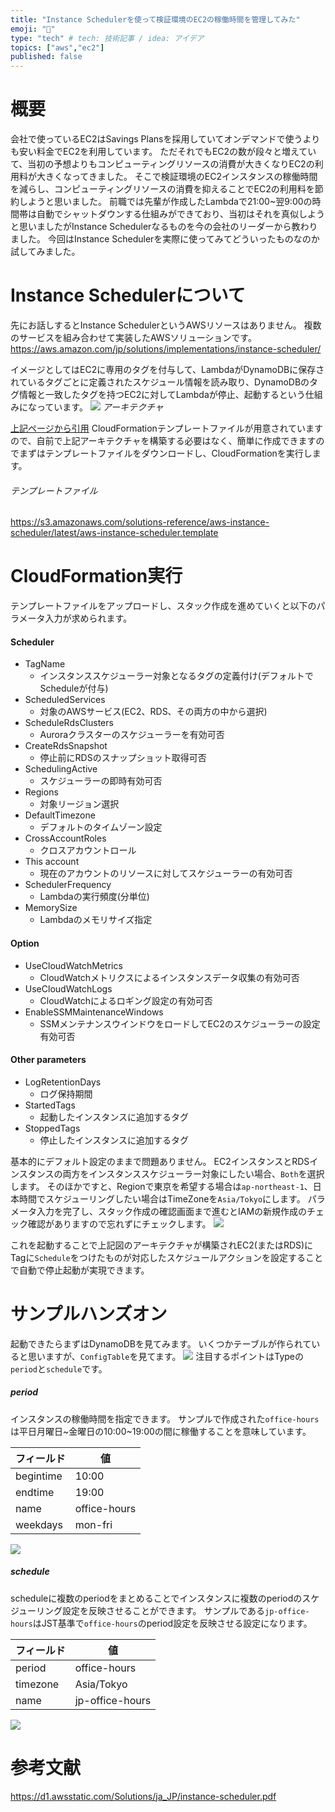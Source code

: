 ```yaml
---
title: "Instance Schedulerを使って検証環境のEC2の稼働時間を管理してみた"
emoji: "🐁"
type: "tech" # tech: 技術記事 / idea: アイデア
topics: ["aws","ec2"]
published: false
---
```


# 概要
会社で使っているEC2はSavings Plansを採用していてオンデマンドで使うよりも安い料金でEC2を利用しています。
ただそれでもEC2の数が段々と増えていて、当初の予想よりもコンピューティングリソースの消費が大きくなりEC2の利用料が大きくなってきました。
そこで検証環境のEC2インスタンスの稼働時間を減らし、コンピューティングリソースの消費を抑えることでEC2の利用料を節約しようと思いました。
前職では先輩が作成したLambdaで21:00~翌9:00の時間帯は自動でシャットダウンする仕組みができており、当初はそれを真似しようと思いましたがInstance Schedulerなるものを今の会社のリーダーから教わりました。
今回はInstance Schedulerを実際に使ってみてどういったものなのか試してみました。

# Instance Schedulerについて
先にお話しするとInstance SchedulerというAWSリソースはありません。
複数のサービスを組み合わせて実装したAWSソリューションです。
https://aws.amazon.com/jp/solutions/implementations/instance-scheduler/

イメージとしてはEC2に専用のタグを付与して、LambdaがDynamoDBに保存されているタグごとに定義されたスケジュール情報を読み取り、DynamoDBのタグ情報と一致したタグを持つEC2に対してLambdaが停止、起動するという仕組みになっています。
![](/images/ec2-schedule/image1.png)
*アーキテクチャ*

[上記ページから引用](https://aws.amazon.com/jp/solutions/implementations/instance-scheduler/)
CloudFormationテンプレートファイルが用意されていますので、自前で上記アーキテクチャを構築する必要はなく、簡単に作成できますのでまずはテンプレートファイルをダウンロードし、CloudFormationを実行します。
###### テンプレートファイル
https://s3.amazonaws.com/solutions-reference/aws-instance-scheduler/latest/aws-instance-scheduler.template

# CloudFormation実行
テンプレートファイルをアップロードし、スタック作成を進めていくと以下のパラメータ入力が求められます。

#### Scheduler
- TagName
  - インスタンススケジューラー対象となるタグの定義付け(デフォルトでScheduleが付与)
- ScheduledServices
  - 対象のAWSサービス(EC2、RDS、その両方の中から選択)
- ScheduleRdsClusters
  - Auroraクラスターのスケジューラーを有効可否
- CreateRdsSnapshot
  - 停止前にRDSのスナップショット取得可否
- SchedulingActive
  - スケジューラーの即時有効可否
- Regions
  - 対象リージョン選択
- DefaultTimezone
  - デフォルトのタイムゾーン設定
- CrossAccountRoles
  - クロスアカウントロール
- This account
  - 現在のアカウントのリソースに対してスケジューラーの有効可否
- SchedulerFrequency
  - Lambdaの実行頻度(分単位)
- MemorySize
  - Lambdaのメモリサイズ指定

#### Option
- UseCloudWatchMetrics
  - CloudWatchメトリクスによるインスタンスデータ収集の有効可否
- UseCloudWatchLogs
  - CloudWatchによるロギング設定の有効可否
- EnableSSMMaintenanceWindows
  - SSMメンテナンスウインドウをロードしてEC2のスケジューラーの設定有効可否

#### Other parameters
- LogRetentionDays
  - ログ保持期間
- StartedTags
  - 起動したインスタンスに追加するタグ
- StoppedTags
  - 停止したインスタンスに追加するタグ

基本的にデフォルト設定のままで問題ありません。
EC2インスタンスとRDSインスタンスの両方をインスタンススケジューラー対象にしたい場合、`Both`を選択します。
そのほかですと、Regionで東京を希望する場合は`ap-northeast-1`、日本時間でスケジューリングしたい場合はTimeZoneを`Asia/Tokyo`にします。
パラメータ入力を完了し、スタック作成の確認画面まで進むとIAMの新規作成のチェック確認がありますので忘れずにチェックします。
![](/images/ec2-schedule/image2.png)

これを起動することで上記図のアーキテクチャが構築されEC2(またはRDS)にTagに`Schedule`をつけたものが対応したスケジュールアクションを設定することで自動で停止起動が実現できます。

# サンプルハンズオン
起動できたらまずはDynamoDBを見てみます。
いくつかテーブルが作られていると思いますが、`ConfigTable`を見てます。
![](/images/ec2-schedule/image3.png)
注目するポイントはTypeの`period`と`schedule`です。
##### period
インスタンスの稼働時間を指定できます。
サンプルで作成された`office-hours`は平日月曜日~金曜日の10:00~19:00の間に稼働することを意味しています。

| フィールド| 値 |
| ---- | ---- |
| begintime | 10:00 |
| endtime | 19:00 |
| name | office-hours|
| weekdays | mon-fri |

![](/images/ec2-schedule/image4.png)

##### schedule
scheduleに複数のperiodをまとめることでインスタンスに複数のperiodのスケジューリング設定を反映させることができます。
サンプルである`jp-office-hours`はJST基準で`office-hours`のperiod設定を反映させる設定になります。

| フィールド| 値 |
| ---- | ---- |
| period | office-hours |
| timezone | Asia/Tokyo |
| name | jp-office-hours |

![](/images/ec2-schedule/image5.png)
# 参考文献
https://d1.awsstatic.com/Solutions/ja_JP/instance-scheduler.pdf